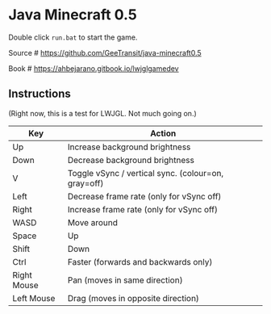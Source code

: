 # Java Minecraft 0.5

Double click `run.bat` to start the game.

Source # https://github.com/GeeTransit/java-minecraft0.5

Book # https://ahbejarano.gitbook.io/lwjglgamedev

## Instructions

(Right now, this is a test for LWJGL. Not much going on.)

| Key         | Action |
| ----------- | ------ |
| Up          | Increase background brightness |
| Down        | Decrease background brightness |
| V           | Toggle vSync / vertical sync. (colour=on, gray=off) |
| Left        | Decrease frame rate (only for vSync off) |
| Right       | Increase frame rate (only for vSync off) |
| WASD        | Move around |
| Space       | Up |
| Shift       | Down |
| Ctrl        | Faster (forwards and backwards only) |
| Right Mouse | Pan (moves in same direction) |
| Left Mouse  | Drag (moves in opposite direction) |

